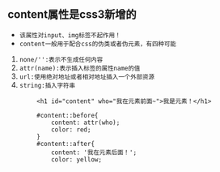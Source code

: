 ## content属性是css3新增的
* `该属性对input、img标签不起作用！`
* `content一般用于配合css的伪类或者伪元素，有四种可能`
1. `none/'':表示不生成任何内容`
2. `attr(name):表示插入标签的属性name的值`
3. `url:使用绝对地址或者相对地址插入一个外部资源`
4. `string:插入字符串`
```
		<h1 id="content" who="我在元素前面~">我是元素！</h1>
		
		#content::before{
			content: attr(who);
			color: red;
		}
		#content::after{
			content: '我在元素后面！';
			color: yellow;
```
